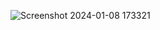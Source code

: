 ![Screenshot 2024-01-08 173321](https://github.com/RV2915/Merge-Two-Arrays-and-Remove-Duplicate-Items/assets/146526270/0f1c96f0-de51-4294-bd04-ee85c06636dc)
